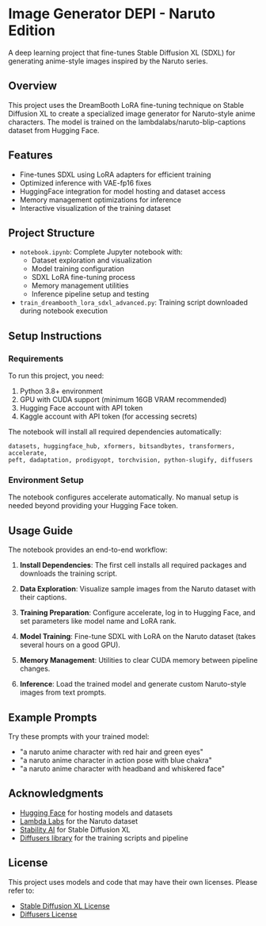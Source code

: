 # Image Generator DEPI - Naruto Edition

A deep learning project that fine-tunes Stable Diffusion XL (SDXL) for generating anime-style images inspired by the Naruto series.

## Overview

This project uses the DreamBooth LoRA fine-tuning technique on Stable Diffusion XL to create a specialized image generator for Naruto-style anime characters. The model is trained on the lambdalabs/naruto-blip-captions dataset from Hugging Face.

## Features

- Fine-tunes SDXL using LoRA adapters for efficient training
- Optimized inference with VAE-fp16 fixes
- HuggingFace integration for model hosting and dataset access
- Memory management optimizations for inference
- Interactive visualization of the training dataset

## Project Structure

- `notebook.ipynb`: Complete Jupyter notebook with:
  - Dataset exploration and visualization
  - Model training configuration
  - SDXL LoRA fine-tuning process
  - Memory management utilities
  - Inference pipeline setup and testing
- `train_dreambooth_lora_sdxl_advanced.py`: Training script downloaded during notebook execution

## Setup Instructions

### Requirements

To run this project, you need:

1. Python 3.8+ environment
2. GPU with CUDA support (minimum 16GB VRAM recommended)
3. Hugging Face account with API token
4. Kaggle account with API token (for accessing secrets)

The notebook will install all required dependencies automatically:
```
datasets, huggingface_hub, xformers, bitsandbytes, transformers, accelerate, 
peft, dadaptation, prodigyopt, torchvision, python-slugify, diffusers
```

### Environment Setup

The notebook configures accelerate automatically. No manual setup is needed beyond providing your Hugging Face token.

## Usage Guide

The notebook provides an end-to-end workflow:

1. **Install Dependencies**: The first cell installs all required packages and downloads the training script.

2. **Data Exploration**: Visualize sample images from the Naruto dataset with their captions.

3. **Training Preparation**: Configure accelerate, log in to Hugging Face, and set parameters like model name and LoRA rank.

4. **Model Training**: Fine-tune SDXL with LoRA on the Naruto dataset (takes several hours on a good GPU).

5. **Memory Management**: Utilities to clear CUDA memory between pipeline changes.

6. **Inference**: Load the trained model and generate custom Naruto-style images from text prompts.

## Example Prompts

Try these prompts with your trained model:
- "a naruto anime character with red hair and green eyes"
- "a naruto anime character in action pose with blue chakra"
- "a naruto anime character with headband and whiskered face"

## Acknowledgments

- [Hugging Face](https://huggingface.co/) for hosting models and datasets
- [Lambda Labs](https://lambdalabs.com/) for the Naruto dataset
- [Stability AI](https://stability.ai/) for Stable Diffusion XL
- [Diffusers library](https://github.com/huggingface/diffusers) for the training scripts and pipeline

## License

This project uses models and code that may have their own licenses. Please refer to:
- [Stable Diffusion XL License](https://huggingface.co/stabilityai/stable-diffusion-xl-base-1.0)
- [Diffusers License](https://github.com/huggingface/diffusers/blob/main/LICENSE)

